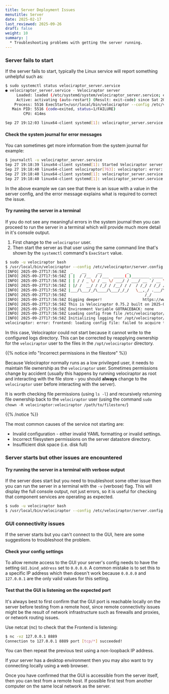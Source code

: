 ```yaml
---
title: Server Deployment Issues
menutitle: Server
date: 2025-02-17
last_reviewed: 2025-09-26
draft: false
weight: 10
summary: |
  * Troubleshooting problems with getting the server running.
---
```


### Server fails to start

If the server fails to start, typically the Linux service will report something
unhelpful such as:

```sh
$ sudo systemctl status velociraptor_server.service
● velociraptor_server.service - Velociraptor server
     Loaded: loaded (/etc/systemd/system/velociraptor_server.service; enabled; vendor preset: enabled)
     Active: activating (auto-restart) (Result: exit-code) since Sat 2025-09-27 19:12:03 SAST; 2s ago
    Process: 5516 ExecStart=/usr/local/bin/velociraptor --config /etc/velociraptor/server.config.yaml frontend (code=exited, status=1/FAILURE)
   Main PID: 5516 (code=exited, status=1/FAILURE)
        CPU: 414ms

Sep 27 19:12:03 linux64-client systemd[1]: velociraptor_server.service: Failed with result 'exit-code'.
```

#### Check the system journal for error messages

You can sometimes get more information from the system journal for example:

```sh
$ journalctl -u velociraptor_server.service
Sep 27 19:18:39 linux64-client systemd[1]: Started Velociraptor server.
Sep 27 19:18:40 linux64-client velociraptor[763]: velociraptor: error: frontend: starting frontend: Invalid GUI.public_url - this should refer to the externally accessible URL for the GUI application. It should end with '/app/index.html'
Sep 27 19:18:40 linux64-client systemd[1]: velociraptor_server.service: Main process exited, code=exited, status=1/FAILURE
Sep 27 19:18:40 linux64-client systemd[1]: velociraptor_server.service: Failed with result 'exit-code'.
```

In the above example we can see that there is an issue with a value in the
server config, and the error message explains what is required to correct the
issue.


#### Try running the server in a terminal

If you do not see any meaningful errors in the system journal then you can
proceed to run the server in a terminal which will provide much more detail in
it's console output.

1. First change to the `velociraptor` user.
2. Then start the server as that user using the same command line that's shown by
the `systemctl` command's `ExecStart` value.

```sh
$ sudo -u velociraptor bash
$ /usr/local/bin/velociraptor --config /etc/velociraptor/server.config.yaml frontend
[INFO] 2025-09-27T17:56:58Z  _    __     __           _                  __
[INFO] 2025-09-27T17:56:58Z | |  / /__  / /___  _____(_)________ _____  / /_____  _____
[INFO] 2025-09-27T17:56:58Z | | / / _ \/ / __ \/ ___/ / ___/ __ `/ __ \/ __/ __ \/ ___/
[INFO] 2025-09-27T17:56:58Z | |/ /  __/ / /_/ / /__/ / /  / /_/ / /_/ / /_/ /_/ / /
[INFO] 2025-09-27T17:56:58Z |___/\___/_/\____/\___/_/_/   \__,_/ .___/\__/\____/_/
[INFO] 2025-09-27T17:56:58Z                                   /_/
[INFO] 2025-09-27T17:56:58Z Digging deeper!                  https://www.velocidex.com
[INFO] 2025-09-27T17:56:58Z This is Velociraptor 0.75.2 built on 2025-09-18T07:55:39+02:00 (92250494d)
[INFO] 2025-09-27T17:56:58Z Environment Variable GOTRACEBACK: none
[INFO] 2025-09-27T17:56:58Z Loading config from file /etc/velociraptor/server.config.yaml
[INFO] 2025-09-27T17:56:58Z Initializing logging for /opt/velociraptor/logs/Velociraptor
velociraptor: error: frontend: loading config file: failed to acquire target io.Writer: failed to create a new file /opt/velociraptor/logs/Velociraptor_info.log.202509220000: failed to open file /opt/velociraptor/logs/Velociraptor_info.log.202509220000: open /opt/velociraptor/logs/Velociraptor_info.log.202509220000: permission denied
```

In this case, Velociraptor could not start because it cannot write to the
configured logs directory. This can be corrected by reapplying ownership for the
`velociraptor` user to the files in the `/opt/velociraptor` directory.

{{% notice info "Incorrect permissions in the filestore" %}}

Because Velociraptor normally runs as a low privileged user, it needs to
maintain file ownership as the `velociraptor` user. Sometimes permissions change
by accident (usually this happens by running velociraptor as root and
interacting with the file store - you should **always** change to the
`velociraptor` user before interacting with the server).

It is worth checking file permissions (using `ls -l`) and recursively returning
file ownership back to the `velociraptor` user
(using the command `sudo chown -R velociraptor:velociraptor /path/to/filestore/`)

{{% /notice %}}

The most common causes of the service not starting are:

* Invalid configuration - either invalid YAML formatting or invalid settings.
* Incorrect filesystem permissions on the server datastore directory.
* Insufficient disk space (i.e. disk full)


### Server starts but other issues are encountered

#### Try running the server in a terminal with verbose output

If the server does start but you need to troubleshoot some other issue then you
can run the server in a terminal with the `-v` (verbose) flag. This will display
the full console output, not just errors, so it is useful for checking that
component services are operating as expected.

```sh
$ sudo -u velociraptor bash
$ /usr/local/bin/velociraptor --config /etc/velociraptor/server.config.yaml frontend -v
```

### GUI connectivity issues

If the server starts but you can't connect to the GUI, here are some suggestions
to troubleshoot the problem.

#### Check your config settings

To allow remote access to the GUI your server's config needs to have the setting
`GUI.bind_address` set to `0.0.0.0`. A common mistake is to set this to a
specific IP address which then doesn't work because `0.0.0.0` and
`127.0.0.1` are the only valid values for this setting.

#### Test that the GUI is listening on the expected port

It's always best to first confirm that the GUI port is reachable locally on the
server before testing from a remote host, since remote connectivity issues might
be the result of network infrastructure such as firewalls and proxies, or
network routing issues.

Use netcat (nc) to check that the Frontend is listening:

```sh
$ nc -vz 127.0.0.1 8889
Connection to 127.0.0.1 8889 port [tcp/*] succeeded!
```

You can then repeat the previous test using a non-loopback IP address.

If your server has a desktop environment then you may also want to try
connecting locally using a web browser.

Once you have confirmed that the GUI is accessible from the server itself, then
you can test from a remote host. If possible first test from another computer on
the same local network as the server.

